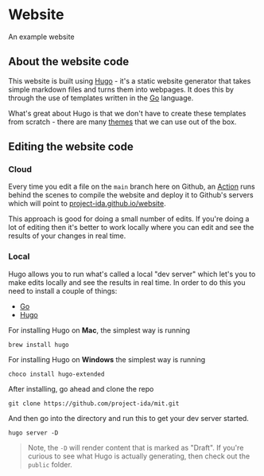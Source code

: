 # Website
An example website

## About the website code

This website is built using [Hugo](https://gohugo.io/) - it's a static website generator that takes simple markdown files and turns them into webpages. It does this by through the use of templates written in the [Go](https://go.dev/) language. 

What's great about Hugo is that we don't have to create these templates from scratch - there are many [themes](https://themes.gohugo.io/) that we can use out of the box.

## Editing the website code

### Cloud
Every time you edit a file on the `main` branch here on Github, an [Action](/.github/workflows/hugo.yml) runs behind the scenes to compile the website and deploy it to Github's servers which will point to [project-ida.github.io/website](https://project-ida.github.io/website).

This approach is good for doing a small number of edits. If you're doing a lot of editing then it's better to work locally where you can edit and see the results of your changes in real time.

### Local
Hugo allows you to run what's called a local "dev server" which let's you to make edits locally and see the results in real time. In order to do this you need to install a couple of things:
- [Go](https://go.dev/dl/)
- [Hugo](https://gohugo.io/installation/)

For installing Hugo on **Mac**, the simplest way is running 

```
brew install hugo
```

For installing Hugo on **Windows** the simplest way is running 

```
choco install hugo-extended
```


After installing, go ahead and clone the repo

```
git clone https://github.com/project-ida/mit.git
```

And then go into the directory and run this to get your dev server started.

```
hugo server -D
```

> Note, the `-D` will render content that is marked as "Draft". If you're curious to see what Hugo is actually generating, then check out the `public` folder.
